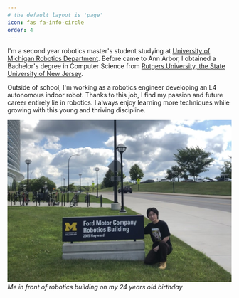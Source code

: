```yaml
---
# the default layout is 'page'
icon: fas fa-info-circle
order: 4
---
```


<!-- > Add Markdown syntax content to file `_tabs/about.md`{: .filepath } and it will show up on this page.
{: .prompt-tip } -->

I'm a second year robotics master's student studying at [University of Michigan Robotics Department](https://robotics.umich.edu/). Before came to Ann Arbor, I obtained a Bachelor's degree in Computer Science from [Rutgers University, the State University of New Jersey](https://www.cs.rutgers.edu/).

Outside of school, I'm working as a robotics engineer developing an L4 autonomous indoor robot. Thanks to this job, I find my passion and future career entirely lie in robotics. I always enjoy learning more techniques while growing with this young and thriving discipline. 

![me in front of robotics building](/assets/figures/me.jpg)
_Me in front of robotics building on my 24 years old birthday_
